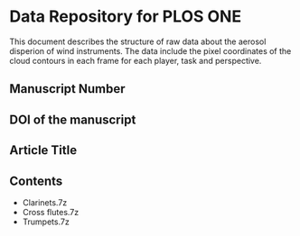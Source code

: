 # Data Repository for PLOS ONE
This document describes the structure of raw data about the aerosol disperion of wind instruments. The data include the pixel coordinates of the cloud contours in each frame for each player, task and perspective.

## Manuscript Number


## DOI of the manuscript


## Article Title


## Contents
- Clarinets.7z
- Cross flutes.7z
- Trumpets.7z
